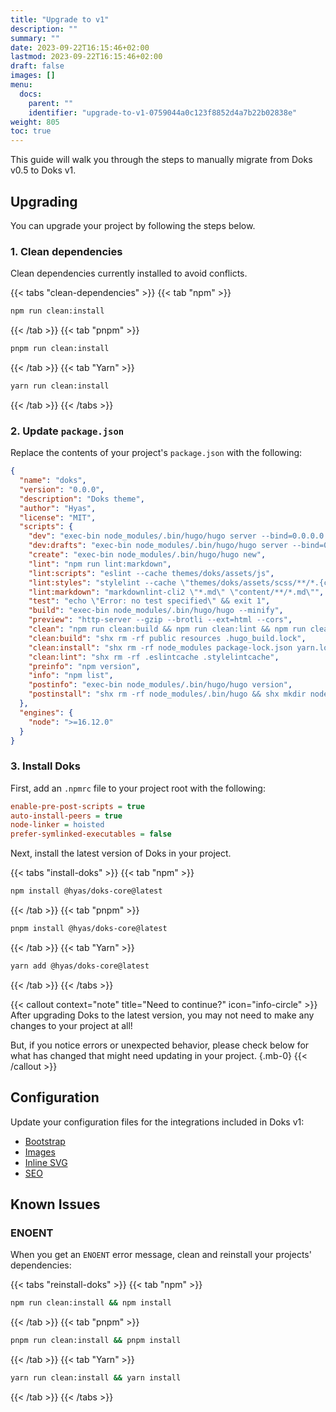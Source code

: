 ```yaml
---
title: "Upgrade to v1"
description: ""
summary: ""
date: 2023-09-22T16:15:46+02:00
lastmod: 2023-09-22T16:15:46+02:00
draft: false
images: []
menu:
  docs:
    parent: ""
    identifier: "upgrade-to-v1-0759044a0c123f8852d4a7b22b02838e"
weight: 805
toc: true
---
```


This guide will walk you through the steps to manually migrate from Doks v0.5 to Doks v1.

## Upgrading

You can upgrade your project by following the steps below.

### 1. Clean dependencies

Clean dependencies currently installed to avoid conflicts.

{{< tabs "clean-dependencies" >}}
{{< tab "npm" >}}

```bash
npm run clean:install
```

{{< /tab >}}
{{< tab "pnpm" >}}

```bash
pnpm run clean:install
```

{{< /tab >}}
{{< tab "Yarn" >}}

```bash
yarn run clean:install
```

{{< /tab >}}
{{< /tabs >}}

### 2. Update `package.json`

Replace the contents of your project's `package.json` with the following:

```json
{
  "name": "doks",
  "version": "0.0.0",
  "description": "Doks theme",
  "author": "Hyas",
  "license": "MIT",
  "scripts": {
    "dev": "exec-bin node_modules/.bin/hugo/hugo server --bind=0.0.0.0 --disableFastRender --baseURL=http://localhost --noHTTPCache",
    "dev:drafts": "exec-bin node_modules/.bin/hugo/hugo server --bind=0.0.0.0 --disableFastRender --baseURL=http://localhost --noHTTPCache --buildDrafts",
    "create": "exec-bin node_modules/.bin/hugo/hugo new",
    "lint": "npm run lint:markdown",
    "lint:scripts": "eslint --cache themes/doks/assets/js",
    "lint:styles": "stylelint --cache \"themes/doks/assets/scss/**/*.{css,sass,scss}\"",
    "lint:markdown": "markdownlint-cli2 \"*.md\" \"content/**/*.md\"",
    "test": "echo \"Error: no test specified\" && exit 1",
    "build": "exec-bin node_modules/.bin/hugo/hugo --minify",
    "preview": "http-server --gzip --brotli --ext=html --cors",
    "clean": "npm run clean:build && npm run clean:lint && npm run clean:install",
    "clean:build": "shx rm -rf public resources .hugo_build.lock",
    "clean:install": "shx rm -rf node_modules package-lock.json yarn.lock pnpm-lock.yaml",
    "clean:lint": "shx rm -rf .eslintcache .stylelintcache",
    "preinfo": "npm version",
    "info": "npm list",
    "postinfo": "exec-bin node_modules/.bin/hugo/hugo version",
    "postinstall": "shx rm -rf node_modules/.bin/hugo && shx mkdir node_modules/.bin/hugo && shx cp node_modules/gethyas/node_modules/.bin/hugo/* node_modules/.bin/hugo"
  },
  "engines": {
    "node": ">=16.12.0"
  }
}
```

### 3. Install Doks

First, add an `.npmrc` file to your project root with the following:

```ini
enable-pre-post-scripts = true
auto-install-peers = true
node-linker = hoisted
prefer-symlinked-executables = false
```

Next, install the latest version of Doks in your project.

{{< tabs "install-doks" >}}
{{< tab "npm" >}}

```bash
npm install @hyas/doks-core@latest
```

{{< /tab >}}
{{< tab "pnpm" >}}

```bash
pnpm install @hyas/doks-core@latest
```

{{< /tab >}}
{{< tab "Yarn" >}}

```bash
yarn add @hyas/doks-core@latest
```

{{< /tab >}}
{{< /tabs >}}

{{< callout context="note" title="Need to continue?" icon="info-circle" >}}
After upgrading Doks to the latest version, you may not need to make any changes to your project at all!

But, if you notice errors or unexpected behavior, please check below for what has changed that might need updating in your project.
{.mb-0}
{{< /callout >}}

## Configuration

Update your configuration files for the integrations included in Doks v1:

- [Bootstrap](https://github.com/gethyas/bootstrap/blob/main/README.md)
- [Images](https://github.com/gethyas/images/blob/main/README.md)
- [Inline SVG](https://github.com/gethyas/inline-svg/blob/main/README.md)
- [SEO](https://github.com/gethyas/seo/blob/main/README.md)

## Known Issues

### ENOENT

When you get an `ENOENT` error message, clean and reinstall your projects' dependencies:

{{< tabs "reinstall-doks" >}}
{{< tab "npm" >}}

```bash
npm run clean:install && npm install
```

{{< /tab >}}
{{< tab "pnpm" >}}

```bash
pnpm run clean:install && pnpm install
```

{{< /tab >}}
{{< tab "Yarn" >}}

```bash
yarn run clean:install && yarn install
```

{{< /tab >}}
{{< /tabs >}}
